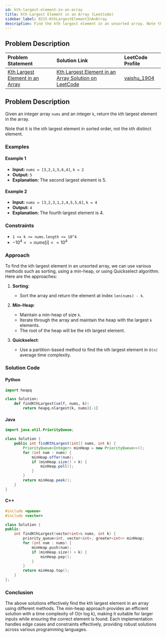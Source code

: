 ```yaml
---
id: kth-largest-element-in-an-array
title: Kth Largest Element in an Array (LeetCode)
sidebar_label: 0215-KthLargestElementInAnArray
description: Find the kth largest element in an unsorted array. Note that it is the kth largest element in sorted order, not the kth distinct element.
---
```


## Problem Description

| Problem Statement | Solution Link | LeetCode Profile |
| :---------------- | :------------ | :--------------- |
| [Kth Largest Element in an Array](https://leetcode.com/problems/kth-largest-element-in-an-array/) | [Kth Largest Element in an Array Solution on LeetCode](https://leetcode.com/problems/kth-largest-element-in-an-array/solutions/) | [vaishu_1904](https://leetcode.com/u/vaishu_1904/) |

## Problem Description

Given an integer array `nums` and an integer `k`, return the `k`th largest element in the array.

Note that it is the `k`th largest element in sorted order, not the `k`th distinct element.

### Examples

#### Example 1

- **Input:** `nums = [3,2,1,5,6,4]`, `k = 2`
- **Output:** `5`
- **Explanation:** The second largest element is 5.

#### Example 2

- **Input:** `nums = [3,2,3,1,2,4,5,5,6]`, `k = 4`
- **Output:** `4`
- **Explanation:** The fourth largest element is 4.

### Constraints

- `1 <= k <= nums.length <= 10^4`
- $-10^4 <= nums[i] <= 10^4$

### Approach

To find the `k`th largest element in an unsorted array, we can use various methods such as sorting, using a min-heap, or using Quickselect algorithm. Here are the approaches:

1. **Sorting**:
   - Sort the array and return the element at index `len(nums) - k`.
   
2. **Min-Heap**:
   - Maintain a min-heap of size `k`.
   - Iterate through the array and maintain the heap with the largest `k` elements.
   - The root of the heap will be the `k`th largest element.

3. **Quickselect**:
   - Use a partition-based method to find the `k`th largest element in `O(n)` average time complexity.

### Solution Code

#### Python

```python
import heapq

class Solution:
    def findKthLargest(self, nums, k):
        return heapq.nlargest(k, nums)[-1]
```

#### Java

```java
import java.util.PriorityQueue;

class Solution {
    public int findKthLargest(int[] nums, int k) {
        PriorityQueue<Integer> minHeap = new PriorityQueue<>();
        for (int num : nums) {
            minHeap.offer(num);
            if (minHeap.size() > k) {
                minHeap.poll();
            }
        }
        return minHeap.peek();
    }
}
```

#### C++

```c++
#include <queue>
#include <vector>

class Solution {
public:
    int findKthLargest(vector<int>& nums, int k) {
        priority_queue<int, vector<int>, greater<int>> minHeap;
        for (int num : nums) {
            minHeap.push(num);
            if (minHeap.size() > k) {
                minHeap.pop();
            }
        }
        return minHeap.top();
    }
};
```

### Conclusion
The above solutions effectively find the kth largest element in an array using different methods. 
The min-heap approach provides an efficient solution with a time complexity of O(n log k), making it 
suitable for larger inputs while ensuring the correct element is found. Each implementation handles 
edge cases and constraints effectively, providing robust solutions across various programming 
languages.